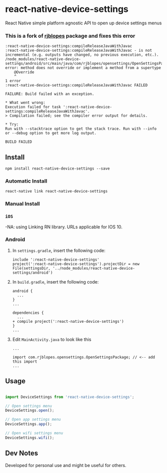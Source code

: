 # react-native-device-settings

React Native simple platform agnostic API to open up device settings menus

### This is a fork of [rjblopes](https://github.com/rjblopes/react-native-device-settings) package and fixes this error

```
:react-native-device-settings:compileReleaseJavaWithJavac
:react-native-device-settings:compileReleaseJavaWithJavac - is not incremental (e.g. outputs have changed, no previous execution, etc.).
/node_modules/react-native-device-settings/android/src/main/java/com/rjblopes/opensettings/OpenSettingsPackage.java:15: error: method does not override or implement a method from a supertype
    @Override
    ^
1 error
:react-native-device-settings:compileReleaseJavaWithJavac FAILED

FAILURE: Build failed with an exception.

* What went wrong:
Execution failed for task ':react-native-device-settings:compileReleaseJavaWithJavac'.
> Compilation failed; see the compiler error output for details.

* Try:
Run with --stacktrace option to get the stack trace. Run with --info or --debug option to get more log output.

BUILD FAILED
```

## Install
```
npm install react-native-device-settings --save
```

### Automatic Install
```
react-native link react-native-device-settings
```
### Manual Install

### `iOS`

-NA: using Linking RN library. URLs applicable for IOS 10.

### Android

1. In `settings.gradle`, insert the following code:
    ```
    include ':react-native-device-settings'
    project(':react-native-device-settings').projectDir = new File(settingsDir, '../node_modules/react-native-device-settings/android')
    ```

2. In `build.gradle`, insert the following code:
    ```
    android {
      ...
    }
    ...

    dependencies {
      ...
    + compile project(':react-native-device-settings')
    }
    ...
    ```
3. Edit `MainActivity.java` to look like this

    ```
    ...

    import com.rjblopes.opensettings.OpenSettingsPackage; // <-- add this import
    ...
    ```

## Usage

```javascript

import DeviceSettings from 'react-native-device-settings';

// Open settings menu
DeviceSettings.open();

// Open app settings menu
DeviceSettings.app();

// Open wifi settings menu
DeviceSettings.wifi();
```


## Dev Notes
Developed for personal use and might be useful for others.
